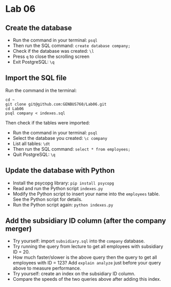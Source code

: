 # Lab 06

## Create the database

   * Run the command in your terminal: `psql`
   * Then run the SQL command: `create database company;`
   * Check if the database was created: `\l`
   * Press `q` to close the scrolling screen
   * Exit PostgreSQL: `\q`

## Import the SQL file

Run the command in the terminal:

```
cd ~
git clone git@github.com:GENBUS760/Lab06.git
cd Lab06
psql company < indexes.sql
```

Then check if the tables were imported:

   * Run the command in your terminal: `psql`
   * Select the database you created: `\c company`
   * List all tables: `\dt`
   * Then run the SQL command: `select * from employees;`
   * Quit PostgreSQL: `\q`

## Update the database with Python

   * Install the psycopg library: `pip install psycopg`
   * Read and run the Python script `indexes.py`
   * Modify the Python script to insert your name into the `employees` table. See the Python script for details.
   * Run the Python script again: `python indexes.py`

## Add the subsidiary ID column (after the company merger)

   * Try yourself: import `subsidiary.sql` into the `company` database.
   * Try running the query from lecture to get all employees with subsidiary ID = 20.
   * How much faster/slower is the above query then the query to get all employees with ID = 123? Add `explain analyze` just before your query above to measure performance.
   * Try yourself: create an index on the subsidiary ID column.
   * Compare the speeds of the two queries above after adding this index.
